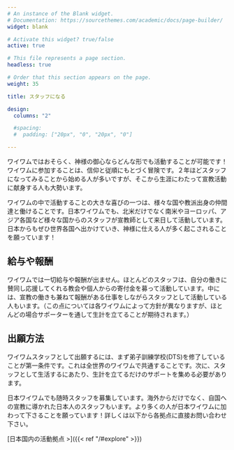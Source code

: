 ```yaml
---
# An instance of the Blank widget.
# Documentation: https://sourcethemes.com/academic/docs/page-builder/
widget: blank

# Activate this widget? true/false
active: true

# This file represents a page section.
headless: true

# Order that this section appears on the page.
weight: 35

title: スタッフになる

design:
  columns: "2"

  #spacing:
  #  padding: ["20px", "0", "20px", "0"]

---
```


ワイワムではおそらく、神様の御心ならどんな形でも活動することが可能です！ワイワムに参加することは、信仰と従順にもとづく冒険です。２年ほどスタッフになってみることから始める人が多いですが、そこから生涯にわたって宣教活動に献身する人も大勢います。

ワイワムの中で活動することの大きな喜びの一つは、様々な国や教派出身の仲間達と働けることです。日本ワイワムでも、北米だけでなく南米やヨーロッパ、アジア各国など様々な国からのスタッフが宣教師として来日して活動しています。日本からもぜひ世界各国へ出かけていき、神様に仕える人が多く起こされることを願っています！

## 給与や報酬

ワイワムでは一切給与や報酬が出ません。ほとんどのスタッフは、自分の働きに賛同し応援してくれる教会や個人からの寄付金を募って活動しています。中には、宣教の働きも兼ねて報酬がある仕事をしながらスタッフとして活動している人もいます。（この点については各ワイワムによって方針が異なりますが、ほとんどの場合サポーターを通して生計を立てることが期待されます。）

## 出願方法

ワイワムスタッフとして出願するには、まず弟子訓練学校(DTS)を修了していることが第一条件です。これは全世界のワイワムで共通することです。次に、スタッフとして生活するにあたり、生計を立てるだけのサポートを集める必要があります。

日本ワイワムでも随時スタッフを募集しています。海外からだけでなく、自国への宣教に導かれた日本人のスタッフもいます。より多くの人が日本ワイワムに加わって下さることを願っています！詳しくは以下から各拠点に直接お問い合わせ下さい。

[日本国内の活動拠点 >]({{< ref "/#explore" >}})
